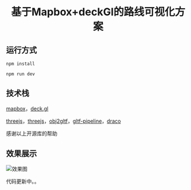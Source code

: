 # <p align = "center"> 基于Mapbox+deckGl的路线可视化方案</p>

## 运行方式

``` 
npm install

npm run dev
```

## 技术栈

[mapbox](https://www.mapbox.com/)，[deck.gl](https://deck.gl/#/)

[threejs](https://threejs.org/)，[threejs](https://threejs.org/)，[obj2gltf](https://github.com/AnalyticalGraphicsInc/obj2gltf)，[gltf-pipeline](https://github.com/AnalyticalGraphicsInc/gltf-pipeline)，[draco](https://google.github.io/draco/) 

感谢以上开源库的帮助

## 效果展示
![效果图](https://gitee.com/wgbx/resources/raw/master/mapbox/home.png)

代码更新中。。

